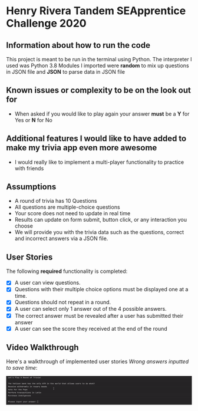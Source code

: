 # Henry Rivera Tandem SEApprentice Challenge 2020

## Information about how to run the code
This project is meant to be run in the terminal using Python. The interpreter I used was Python 3.8
Modules I imported were **random** to mix up questions in JSON file and **JSON** to parse data in JSON file

## Known issues or complexity to be on the look out for
- When asked if you would like to play again your answer **must** be a **Y** for Yes or **N** for No

## Additional features I would like to have added to make my trivia app even more awesome
- I would really like to implement a multi-player functionality to practice with friends

## Assumptions
- A round of trivia has 10 Questions
- All questions are multiple-choice questions
- Your score does not need to update in real time
- Results can update on form submit, button click, or any interaction you choose
- We will provide you with the trivia data such as the questions, correct and incorrect answers via a JSON file.

## User Stories

The following **required** functionality is completed:

- [x] A user can view questions.
- [x] Questions with their multiple choice options must be displayed one at a time.
- [x] Questions should not repeat in a round.
- [x] A user can select only 1 answer out of the 4 possible answers.
- [x] The correct answer must be revealed after a user has submitted their answer
- [x] A user can see the score they received at the end of the round

## Video Walkthrough

Here's a walkthrough of implemented user stories *Wrong answers inputted to save time*:

<img src='https://github.com/HenryRivera/Henry_Rivera_Tandem_SEApprentice_Challenge_2020/blob/master/walkthrough.gif' title='Video Walkthrough' width='' alt='Video Walkthrough' />
